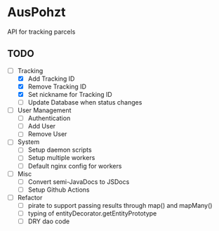 # AusPohzt 

API for tracking parcels 

## TODO 

- [ ] Tracking 
    - [x] Add Tracking ID
    - [x] Remove Tracking ID 
    - [x] Set nickname for Tracking ID 
    - [ ] Update Database when status changes
- [ ] User Management
    - [ ] Authentication
    - [ ] Add User
    - [ ] Remove User
- [ ] System
    - [ ] Setup daemon scripts
    - [ ] Setup multiple workers
    - [ ] Default nginx config for workers
- [ ] Misc
    - [ ] Convert semi-JavaDocs to JSDocs 
    - [ ] Setup Github Actions
- [ ] Refactor
    - [ ] pirate to support passing results through map() and mapMany()
    - [ ] typing of entityDecorator.getEntityPrototype
    - [ ] DRY dao code
